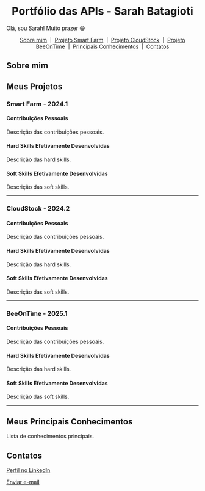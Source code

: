 <h1 align="center">Portfólio das APIs - Sarah Batagioti</h1>

<p>Olá, sou Sarah! Muito prazer 😁</p>

<p align="center">
    <a href="#sobre">Sobre mim</a> &nbsp;|&nbsp; 
    <a href="#smartfarm">Projeto Smart Farm</a> &nbsp;|&nbsp; 
    <a href="#cloudstock">Projeto CloudStock</a> &nbsp;|&nbsp; 
    <a href="#beeontime">Projeto BeeOnTime</a> &nbsp;|&nbsp; 
    <a href="#conhecimentos">Principais Conhecimentos</a> &nbsp;|&nbsp; 
    <a href="#contatos">Contatos</a>
</p>

<h2><span id="sobre">Sobre mim</span></h2>


<h2>Meus Projetos</h2>

<h3><span id="smartfarm">Smart Farm - 2024.1</span></h3>
<h4>Contribuições Pessoais</h4>
<p>Descrição das contribuições pessoais.</p>
<h4>Hard Skills Efetivamente Desenvolvidas</h4>
<p>Descrição das hard skills.</p>
<h4>Soft Skills Efetivamente Desenvolvidas</h4>
<p>Descrição das soft skills.</p>

<hr>

<h3><span id="cloudstock">CloudStock - 2024.2</span></h3>
<h4>Contribuições Pessoais</h4>
<p>Descrição das contribuições pessoais.</p>
<h4>Hard Skills Efetivamente Desenvolvidas</h4>
<p>Descrição das hard skills.</p>
<h4>Soft Skills Efetivamente Desenvolvidas</h4>
<p>Descrição das soft skills.</p>

<hr>

<h3><span id="beeontime">BeeOnTime - 2025.1</span></h3>
<h4>Contribuições Pessoais</h4>
<p>Descrição das contribuições pessoais.</p>
<h4>Hard Skills Efetivamente Desenvolvidas</h4>
<p>Descrição das hard skills.</p>
<h4>Soft Skills Efetivamente Desenvolvidas</h4>
<p>Descrição das soft skills.</p>

<hr>

<h2><span id="conhecimentos">Meus Principais Conhecimentos</span></h2>
<p>Lista de conhecimentos principais.</p>

<h2><span id="contatos">Contatos</span></h2>
<p><a href="https://www.linkedin.com/in/sarahbatagioti/">Perfil no LinkedIn</a></p>
<p><a href="mailto:sarah.montuanibt@gmail.com">Enviar e-mail</a></p>
